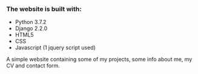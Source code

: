 

### The website is built with:
* Python 3.7.2
* Django 2.2.0
* HTML5
* CSS
* Javascript (1 jquery script used)

A simple website containing some of my projects, some info about me, my CV and contact form.

